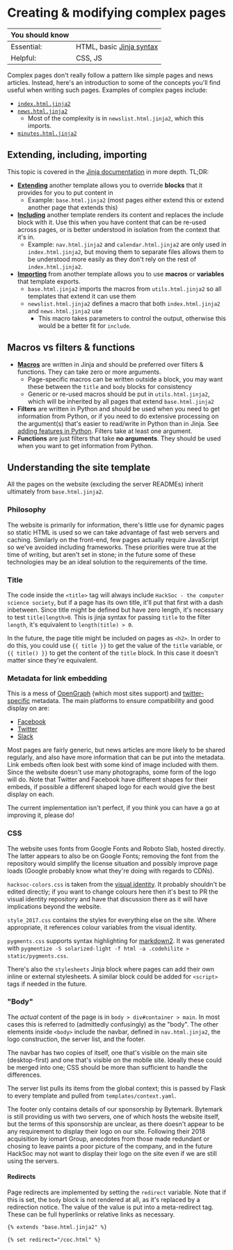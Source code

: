 # Creating &amp; modifying complex pages

| **You should know** |                                       |
|---------------------|---------------------------------------|
| Essential:          | HTML, basic [Jinja syntax][jinjadocs] |
| Helpful:            | CSS, JS                               |

Complex pages don't really follow a pattern like simple pages and news articles. Instead, here's an introduction to some of the concepts you'll find useful when writing such pages. Examples of complex pages include:
 - [`index.html.jinja2`](../templates/content/index.html.jinja2)
 - [`news.html.jinja2`](../templates/content/news.html.jinja2)
   - Most of the complexity is in `newslist.html.jinja2`, which this imports.
 - [`minutes.html.jinja2`](../templates/content/minutes.html.jinja2)

## Extending, including, importing
This topic is covered in the [Jinja documentation][jinjadocs] in more depth. TL;DR:
 - [**Extending**][ext] another template allows you to override **blocks** that it provides for you to put content in
   - Example: `base.html.jinja2` (most pages either extend this or extend another page that extends this)
 - [**Including**][inc] another template renders its content and replaces the include block with it. Use this when you have content that can be re-used across pages, or is better understood in isolation from the context that it's in.
   - Example: `nav.html.jinja2` and `calendar.html.jinja2` are only used in `index.html.jinja2`, but moving them to separate files allows them to be understood more easily as they don't rely on the rest of `index.html.jinja2`.
 - [**Importing**][imp] from another template allows you to use **macros** or **variables** that template exports.
   - `base.html.jinja2` imports the macros from `utils.html.jinja2` so all templates that extend it can use them
   - `newslist.html.jinja2` defines a macro that both `index.html.jinja2` and `news.html.jinja2` use
     - This macro takes parameters to control the output, otherwise this would be a better fit for `include`.

## Macros vs filters &amp; functions
 - [**Macros**][macros] are written in Jinja and should be preferred over filters &amp; functions. They can take zero or more arguments.
   - Page-specific macros can be written outside a block, you may want these between the `title` and `body` blocks for consistency
   - Generic or re-used macros should be put in `utils.html.jinja2`, which will be inherited by all pages that extend `base.html.jinja2`
 - **Filters** are written in Python and should be used when you need to get information from Python, or if you need to do extensive processing on the argument(s) that's easier to read/write in Python than in Jinja. See [adding features in Python](adding_features_python.md). Filters take at least one argument.
 - **Functions** are just filters that take **no arguments**. They should be used when you want to get information from Python.

## Understanding the site template
All the pages on the website (excluding the server READMEs) inherit ultimately from `base.html.jinja2`. 

### Philosophy
The website is primarily for information, there's little use for dynamic pages so static HTML is used so we can take advantage of fast web servers and caching. Similarly on the front-end, few pages actually require JavaScript so we've avoided including frameworks. These priorities were true at the time of writing, but aren't set in stone; in the future some of these technologies may be an ideal solution to the requirements of the time. 

### Title
The code inside the `<title>` tag will always include `HackSoc - the computer science society`, but if a page has its own title, it'll put that first with a dash inbetween. Since title might be defined but have zero length, it's necessary to test `title|length>0`. This is jinja syntax for passing `title` to the filter `length`, it's equivalent to `length(title) > 0`.

In the future, the page title might be included on pages as `<h2>`. In order to do this, you could use `{{ title }}` to get the value of the `title` variable, or `{{ title() }}` to get the content of the `title` block. In this case it doesn't matter since they're equivalent.

### Metadata for link embedding
This is a mess of [OpenGraph][ograph] (which most sites support) and [twitter-specific][twittercards] metadata. The main platforms to ensure compatibility and good display on are:
 - [Facebook](https://developers.facebook.com/docs/sharing/webmasters/#markup)
 - [Twitter][twittercards]
 - [Slack](https://api.slack.com/reference/messaging/link-unfurling#classic_unfurl)

Most pages are fairly generic, but news articles are more likely to be shared regularly, and also have more information that can be put into the metadata. Link embeds often look best with some kind of image included with them. Since the website doesn't use many photographs, some form of the logo will do. Note that Twitter and Facebook have different shapes for their embeds, if possible a different shaped logo for each would give the best display on each. 

The current implementation isn't perfect, if you think you can have a go at improving it, please do!

### CSS
The website uses fonts from Google Fonts and Roboto Slab, hosted directly. The latter appears to also be on Google Fonts; removing the font from the repository would simplify the license situation and possibly improve page loads (Google probably know what they're doing with regards to CDNs).

`hacksoc-colors.css` is taken from the [visual identity](https://github.com/HackSoc/visual-identity). It probably shouldn't be edited directly; if you want to change colours here then it's best to PR the visual identity repository and have that discussion there as it will have implications beyond the website.

`style_2017.css` contains the styles for everything else on the site. Where appropriate, it references colour variables from the visual identity.

`pygments.css` supports syntax highlighting for [markdown2](https://github.com/trentm/python-markdown2/wiki/fenced-code-blocks). It was generated with `pygmentize -S solarized-light -f html -a .codehilite > static/pygments.css`.

There's also the `stylesheets` Jinja block where pages can add their own inline or external stylesheets. A similar block could be added for `<script>` tags if needed in the future. 

### "Body"
The *actual* content of the page is in `body > div#container > main`. In most cases this is referred to (admittedly confusingly) as the "body". The other elements inside `<body>` include the navbar, defined in `nav.html.jinja2`, the logo construction, the server list, and the footer.

The navbar has two copies of itself, one that's visible on the main site (desktop-first) and one that's visible on the mobile site. Ideally these could be merged into one; CSS should be more than sufficient to handle the differences. 

The server list pulls its items from the global context; this is passed by Flask to every template and pulled from `templates/context.yaml`.

The footer only contains details of our sponsorship by Bytemark. Bytemark is still providing us with two servers, one of which hosts the website itself, but the terms of this sponsorship are unclear, as there doesn't appear to be any requirement to display their logo on our site. Following their 2018 acquisition by iomart Group, anecdotes from those made redundant or chosing to leave paints a poor picture of the company, and in the future HackSoc may not want to display their logo on the site even if we are still using the servers.

#### Redirects
Page redirects are implemented by setting the `redirect` variable. Note that if this is set, the `body` block is not rendered at all, as it's replaced by a redirection notice. The value of the value is put into a meta-redirect tag. These can be full hyperlinks or relative links as necessary.

```html
{% extends "base.html.jinja2" %}

{% set redirect="/coc.html" %}
```



[jinjadocs]: https://jinja.palletsprojects.com/en/3.0.x/templates/ "Template designer documentation - Jinja Documentation (3.0.x)"
[ext]: https://jinja.palletsprojects.com/en/3.0.x/templates/#template-inheritance
[inc]: https://jinja.palletsprojects.com/en/3.0.x/templates/#include
[imp]: https://jinja.palletsprojects.com/en/3.0.x/templates/#import
[macros]: https://jinja.palletsprojects.com/en/3.0.x/templates/#macros
[ograph]: https://ogp.me/
[twittercards]: https://developer.twitter.com/en/docs/twitter-for-websites/cards/guides/getting-started